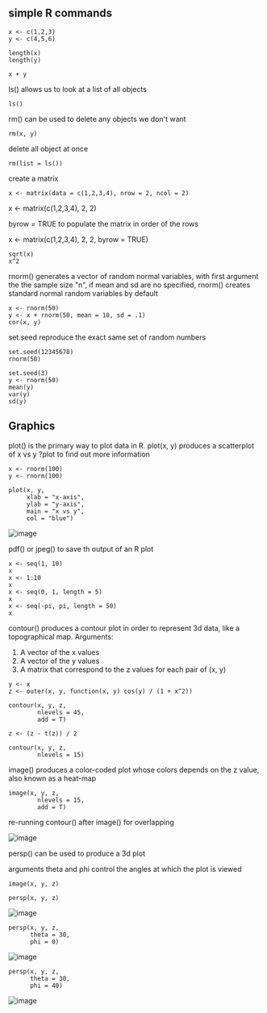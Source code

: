 ## simple R commands

```
x <- c(1,2,3)
y <- c(4,5,6)
```
```
length(x)
length(y)
```
```
x + y
```
ls() allows us to look at a list of all objects
```
ls()
```
rm() can be used to delete any objects we don't want
```
rm(x, y)
```
delete all object at once
```
rm(list = ls())
```
create a matrix
```
x <- matrix(data = c(1,2,3,4), nrow = 2, ncol = 2)
```
x <- matrix(c(1,2,3,4), 2, 2)

byrow = TRUE to populate the matrix in order of the rows

x <- matrix(c(1,2,3,4), 2, 2, byrow = TRUE)

```
sqrt(x)
x^2
```

rnorm() generates a vector of random normal variables, with first argument the the sample size "n", if mean and sd are no specified, rnorm() creates standard normal random variables by default
```
x <- rnorm(50)
y <- x + rnorm(50, mean = 10, sd = .1)
cor(x, y)
```
set.seed reproduce the exact same set of random numbers
```
set.seed(12345678)
rnorm(50)
```
```
set.seed(3)
y <- rnorm(50)
mean(y)
var(y)
sd(y)
```

## Graphics

plot() is the primary way to plot data in R.
plot(x, y) produces a scatterplot of x vs y
?plot to find out more information
```
x <- rnorm(100)
y <- rnorm(100)
```
```
plot(x, y,
     xlab = "x-axis",
     ylab = "y-axis",
     main = "x vs y",
     col = "blue")
```
![image](https://github.com/marcocutraro/DMSL/assets/105051608/6a8002c4-fe1f-46b7-968a-d89450530168)

pdf() or jpeg() to save th output of an R plot

```
x <- seq(1, 10)
x
x <- 1:10
x
x <- seq(0, 1, length = 5)
x
x <- seq(-pi, pi, length = 50)
x
```

contour() produces a contour plot in order to represent 3d data, like a topographical map. Arguments:
1. A vector of the x values
2. A vector of the y values
3. A matrix that correspond to the z values for each pair of (x, y)

```
y <- x
z <- outer(x, y, function(x, y) cos(y) / (1 + x^2))
```
```
contour(x, y, z,
        nlevels = 45,
        add = T)
```
```
z <- (z - t(z)) / 2
```
```
contour(x, y, z,
        nlevels = 15)
```
image() produces a color-coded plot whose colors depends on the z value, also known as a heat-map
```
image(x, y, z,
        nlevels = 15,
        add = T)
```
re-running contour() after image() for overlapping

![image](https://github.com/marcocutraro/DMSL/assets/105051608/2a803e5e-5b15-4b54-bf47-51f8455cf1d8)

persp() can be used to produce a 3d plot

arguments theta and phi control the angles at which the plot is viewed
```
image(x, y, z)
```
```
persp(x, y, z)
```
![image](https://github.com/marcocutraro/DMSL/assets/105051608/316a8e2e-5d0a-4574-b8eb-e5d3cdbd1187)

```
persp(x, y, z,
      theta = 30,
      phi = 0)
```
![image](https://github.com/marcocutraro/DMSL/assets/105051608/f645fb89-6e8b-4870-a333-5489ea396e6d)

```
persp(x, y, z,
      theta = 30,
      phi = 40)
```
![image](https://github.com/marcocutraro/DMSL/assets/105051608/99a2b274-7e7e-4b2a-998a-ef1e57d54470)





